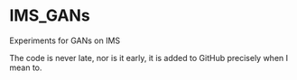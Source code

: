 # IMS_GANs
Experiments for GANs on IMS

The code is never late, nor is it early, it is added to GitHub precisely when I mean to.
